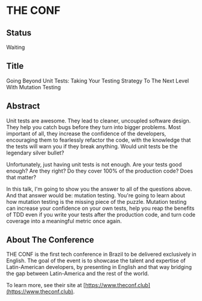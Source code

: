 # THE CONF

## Status
Waiting

## Title
Going Beyond Unit Tests: Taking Your Testing Strategy To The Next Level With Mutation Testing

## Abstract

Unit tests are awesome. They lead to cleaner, uncoupled software design. They help you catch bugs before they turn into bigger problems. Most important of all, they increase the confidence of the developers, encouraging them to fearlessly refactor the code, with the knowledge that the tests will warn you if they break anything. Would unit tests be the legendary silver bullet?

Unfortunately, just having unit tests is not enough. Are your tests good enough? Are they right? Do they cover 100% of the production code? Does that matter?

In this talk, I'm going to show you the answer to all of the questions above. And that answer would be: mutation testing. You're going to learn about how mutation testing is the missing piece of the puzzle. Mutation testing can increase your confidence on your own tests, help you reap the benefits of TDD even if you write your tests after the production code, and turn code coverage into a meaningful metric once again.

## About The Conference

THE CONF is the first tech conference in Brazil to be delivered exclusively in English. The goal of the event is to showcase the talent and expertise of Latin-American developers, by presenting in English and that way bridging the gap between Latin-America and the rest of the world.

To learn more, see their site at [https://www.theconf.club](https://www.theconf.club).

